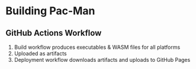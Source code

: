 # Building Pac-Man

## GitHub Actions Workflow

1. Build workflow produces executables & WASM files for all platforms
2. Uploaded as artifacts
3. Deployment workflow downloads artifacts and uploads to GitHub Pages